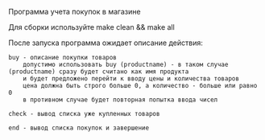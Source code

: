 Программа учета покупок в магазине

Для сборки используйте make clean && make all

После запуска программа ожидает описание действия:

	buy - описание покупки товаров
 		допустимо использовать buy (productname) - в таком случае (productname) сразу будет считано как имя продукта
		и будет предложено перейти к вводу цены и количества товаров
		цена должна быть строго больше 0, а количество - больше или равно 0
		в противном случае будет повторная попытка ввода чисел
  
	check - вывод списка уже купленных товаров
 
	end - вывод списка покупок и завершение
